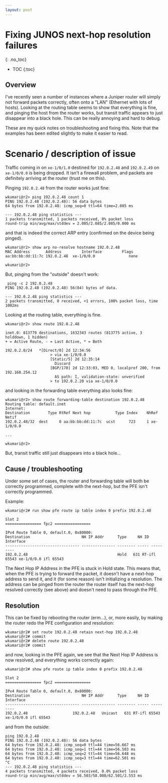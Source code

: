 ```yaml
---
layout: post
---
```


# Fixing JUNOS next-hop resolution failures
{: .no_toc}

* TOC
{:toc}

## Overview
I've recently seen a number of instances where a Juniper router will simply not forward packets correctly, often onto a "LAN" (Ethernet with lots of hosts). Looking at the routing table seems to show that everything is fine, and pinging the host from the router works, but transit traffic appears to just disappear into a black hole. This can be really annoying and hard to debug.

These are my quick notes on troubleshooting and fixing this.
Note that the examples has been edited slightly to make it easier to read.

# Scenario / description of issue
Traffic coming in on `xe-1/0/1.0` destined for `192.0.2.48` and `192.0.2.49` on `xe-1/0/0.0` is being dropped. It isn't a firewall problem, and packets are definitely arriving at the router (trust me on this).

Pinging `192.0.2.48` from the router works just fine:
```
wkumari@r2> ping 192.0.2.48 count 1
PING 192.0.2.48 (192.0.2.48): 56 data bytes
64 bytes from 192.0.2.48: icmp_seq=0 ttl=64 time=2.085 ms

--- 192.0.2.48 ping statistics ---
1 packets transmitted, 1 packets received, 0% packet loss
round-trip min/avg/max/stddev = 2.085/2.085/2.085/0.000 ms
```
and that is indeed the correct ARP entry (confirmed on the device being pinged).
```
wkumari@r2> show arp no-resolve hostname 192.0.2.48
MAC Address       Address         Interface         Flags
aa:bb:bb:dd:11:7c 192.0.2.48  xe-1/0/0.0               none

wkumari@r2>
```


But, pinging from the "outside" doesn't work:
```
 ping -c 2 192.0.2.48
PING 192.0.2.48 (192.0.2.48) 56(84) bytes of data.

--- 192.0.2.48 ping statistics ---
2 packets transmitted, 0 received, +1 errors, 100% packet loss, time 1002ms
```


Looking at the routing table, everything is fine.

```
wkumari@r2> show route 192.0.2.48

inet.0: 813779 destinations, 1632343 routes (813775 active, 3 holddown, 1 hidden)
+ = Active Route, - = Last Active, * = Both

192.0.2.0/24   *[Direct/0] 2d 12:34:56
                    > via xe-1/0/0.0
                    [Static/5] 2d 12:35:14
                      Discard
                    [BGP/170] 2d 12:33:03, MED 0, localpref 200, from 192.168.254.12
                      AS path: I, validation-state: unverified
                    > to 192.0.2.20 via xe-1/0/0.0
```
and looking in the forwarding table everything also looks fine:
```
wkumari@r2> show route forwarding-table destination 192.0.2.48
Routing table: default.inet
Internet:
Destination        Type RtRef Next hop           Type Index    NhRef Netif
192.0.2.48/32  dest     0 aa:bb:bb:dd:11:7c  ucst      723     1 xe-1/0/0.0

...

wkumari@r2>
```


But, transit traffic still just disappears into a black hole...

## Cause / troubleshooting
Under some set of cases, the router and forwarding table will both be correctly programmed, complete with the next-hop, but the PFE isn't correctly programmed.

Example:
```
wkumari@r2# run show pfe route ip table index 0 prefix 192.0.2.48

Slot 2
================ fpc2 ================

IPv4 Route Table 0, default.0, 0x80000:
Destination                       NH IP Addr      Type     NH ID Interface
--------------------------------- --------------- -------- ----- ---------
192.0.2.48                                        Hold   631 RT-ifl 65543 xe-1/0/0.0 ifl 65543
```
The Next Hop IP Address in the PFE is stuck in Hold state. This means that, when the PFE is trying to forward the packet, it doesn't have a next-hop address to send it, and it (for some reason) isn't initializing a resolution.
The address can be pinged from the router the router itself has the next-hop resolved correctly (see above) and doesn't need to pass through the PFE.

## Resolution
This can be fixed by rebooting the router (erm...), or, more easily, by making the router redo the PFE configuration and resolution:
```
wkumari@r2# set route 192.0.2.48 retain next-hop 192.0.2.48
wkumari@r2# commit
wkumari@r2# delete route 192.0.2.48
wkumari@r2# commit
```
and now, looking in the PFE again, we see that the Next Hop IP Address is now resolved, and everything works correctly again:
```
wkumari@r2# show pfe route ip table index 0 prefix 192.0.2.48

Slot 2
================ fpc2 ================

IPv4 Route Table 0, default.0, 0x80000:
Destination                       NH IP Addr      Type     NH ID Interface
--------------------------------- --------------- -------- ----- ---------
192.0.2.48                    192.0.2.48   Unicast   631 RT-ifl 65543 xe-1/0/0.0 ifl 65543

```
and from the outside:
```
ping 192.0.2.48
PING 192.0.2.48 (192.0.2.48): 56 data bytes
64 bytes from 192.0.2.48: icmp_seq=0 ttl=44 time=56.667 ms
64 bytes from 192.0.2.48: icmp_seq=1 ttl=44 time=56.503 ms
64 bytes from 192.0.2.48: icmp_seq=2 ttl=44 time=56.648 ms
64 bytes from 192.0.2.48: icmp_seq=3 ttl=44 time=62.501 ms
^C
--- 192.0.2.48 ping statistics ---
4 packets transmitted, 4 packets received, 0.0% packet loss
round-trip min/avg/max/stddev = 56.503/58.080/62.501/2.553 ms
```
